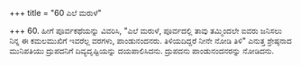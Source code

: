 +++
title = "60 ಎಲೆ ಮರುಳೆ"

+++
60. ಹೀಗೆ ಪೂರ್ವಕಥೆಯನ್ನು ವಿವರಿಸಿ, "ಎಲೆ ಮರುಳೆ, ಪೂರ್ವದಲ್ಲಿ ತಾವು ತಮ್ಮಿಂದಲೇ ಐವರು ಜನಿಸಲು ನಿನ್ನ ಈ ಕಮಲಮುಖಿಗೆ ಇವರೆಲ್ಲ ವರಗಳು, ಪಾಂಡುನಂದನರು. ತಿಳಿಯದಿದ್ದರೆ ನೀನೇ ನೋಡಿ ತಿಳಿ" ಎನುತ್ತ ಶ್ರೇಷ್ಠನಾದ ಮುನಿಪತಿಯು ದ್ರುಪದನಿಗೆ ದಿವ್ಯದೃಷ್ಟಿಯನ್ನು ದಯಪಾಲಿಸಿದನು. ದ್ರುಪದನು ಪಾಂಡುನಂದನರನ್ನು ನೋಡಿದನು.